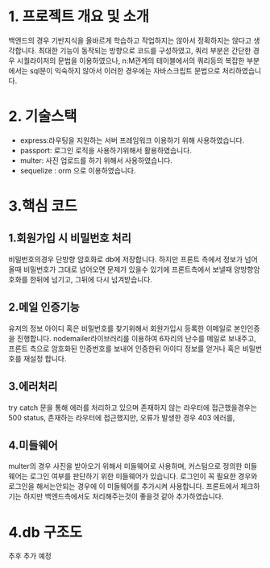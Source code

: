 # 1. 프로젝트 개요 및 소개

백엔드의 경우 기반지식을 올바르게 학습하고 작업하지는 않아서 정확하지는 않다고 생각합니다. 최대한 기능이 동작되는 방향으로 코드를 구성하였고, 쿼리 부분은 간단한 경우 시퀄라이저의 문법을 이용하였으나, n:M관계의 테이블에서의 쿼리등의 복잡한 부분에서는 sql문이 익숙하지 않아서 이러한 경우에는 자바스크립트 문법으로 처리하였습니다.

# 2. 기술스택

- express:라우팅을 지원하는 서버 프레임워크 이용하기 위해 사용하였습니다.
- passport: 로그인 로직을 사용하기위해서 활용하였습니다.
- multer: 사진 업로드를 하기 위해서 사용하였습니다.
- sequelize : orm 으로 이용하였습니다.

# 3.핵심 코드

## 1.회원가입 시 비밀번호 처리

비밀번호의경우 단방향 암호화로 db에 저장합니다. 하지만 프론트 측에서 정보가 넘어올때 비밀번호가 그대로 넘어오면 문제가 있을수 있기에 프론트측에서 보낼때 양방향암호화를 한뒤에 넘기고, 그뒤에 다시 넘겨받습니다.

## 2.메일 인증기능

유저의 정보 아이디 혹은 비밀번호를 찾기위해서 회원가입시 등록한 이메일로 본인인증을 진행합니다. nodemailer라이브러리를 이용하여 6자리의 난수를 메일로 보내주고, 프론트 측으로 암호화된 인증번호를 보내어 인증한뒤 아이디 정보를 얻거나 혹은 비밀번호를 재설정 합니다.

## 3.에러처리

try catch 문을 통해 에러를 처리하고 있으며 존재하지 않는 라우터에 접근했을경우는 500 status, 존재하는 라우터에 접근했지만, 오류가 발생한 경우 403 에러를,

## 4.미들웨어

multer의 경우 사진을 받아오기 위해서 미들웨어로 사용하며, 커스텀으로 정의한 미들웨어는 로그인 여부를 판단하기 위한 미들웨어가 있습니다. 로그인이 꼭 필요한 경우와 로그인을 해서는안되는 경우에 이 미들웨어를 추가시켜 사용합니다. 프론트에서 체크하기는 하지만 백엔드측에서도 처리해주는것이 좋을것 같아 추가하였습니다.

# 4.db 구조도

추후 추가 예정
